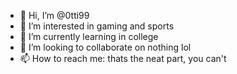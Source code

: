 - 👋 Hi, I’m @0tti99
- 👀 I’m interested in gaming and sports
- 🌱 I’m currently learning in college
- 💞️ I’m looking to collaborate on nothing lol
- 📫 How to reach me: thats the neat part, you can't

<!---
0tti99/0tti99 is a ✨ special ✨ repository because its `README.md` (this file) appears on your GitHub profile.
You can click the Preview link to take a look at your changes.
--->
